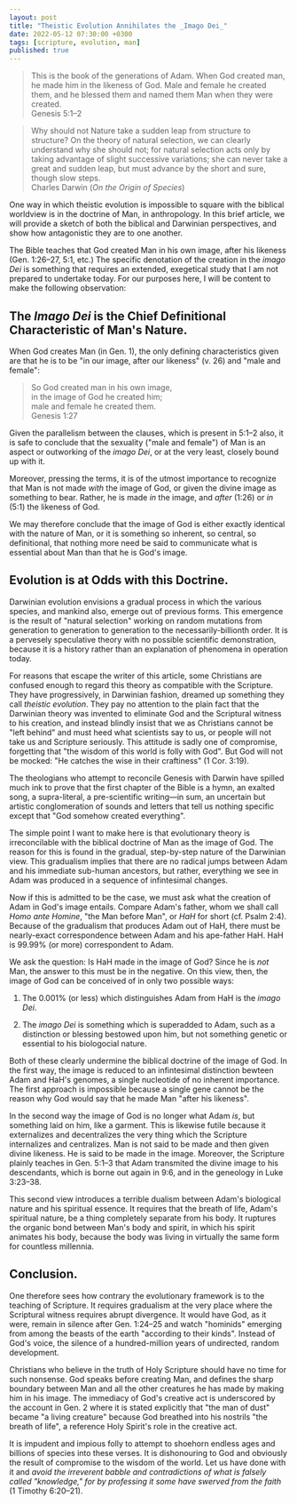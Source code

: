 ```yaml
---
layout: post
title: "Theistic Evolution Annihilates the _Imago Dei_"
date: 2022-05-12 07:30:00 +0300
tags: [scripture, evolution, man]
published: true
---
```


> This is the book of the generations of Adam. When God created man, he made him in the likeness of
> God. Male and female he created them, and he blessed them and named them Man when they were
> created.  
> Genesis 5:1–2

> Why should not Nature take a sudden leap from structure to structure? On the theory of natural
> selection, we can clearly understand why she should not; for natural selection acts only by taking
> advantage of slight successive variations; she can never take a great and sudden leap, but must
> advance by the short and sure, though slow steps.  
> Charles Darwin (_On the Origin of Species_)

One way in which theistic evolution is impossible to square with the biblical worldview is in the
doctrine of Man, in anthropology. In this brief article, we will provide a sketch of both the
biblical and Darwinian perspectives, and show how antagonistic they are to one another.

The Bible teaches that God created Man in his own image, after his likeness (Gen. 1:26–27, 5:1,
etc.) The specific denotation of the creation in the _imago Dei_ is something that requires an
extended, exegetical study that I am not prepared to undertake today. For our purposes here, I will
be content to make the following observation:

## The _Imago Dei_ is the Chief Definitional Characteristic of Man's Nature.

When God creates Man (in Gen. 1), the only defining characteristics given are
that he is to be "in our image, after our likeness" (v.&nbsp;26) and "male and female":

> So God created man in his own image,  
> in the image of God he created him;  
> male and female he created them.  
> Genesis 1:27

Given the parallelism between the clauses, which is present in 5:1–2 also, it is safe to conclude
that the sexuality ("male and female") of Man is an aspect or outworking of the _imago Dei_, or at
the very least, closely bound up with it.

Moreover, pressing the terms, it is of the utmost importance to recognize that Man is not made
_with_ the image of God, or given the divine image as something to bear. Rather, he is made _in_ the
image, and _after_ (1:26) or _in_ (5:1) the likeness of God.

We may therefore conclude that the image of God is either exactly identical with the nature of Man,
or it is something so inherent, so central, so definitional, that nothing more need be said to
communicate what is essential about Man than that he is God's image.

## Evolution is at Odds with this Doctrine.

Darwinian evolution envisions a gradual process in which the various species, and mankind also,
emerge out of previous forms. This emergence is the result of "natural selection" working on random
mutations from generation to generation to generation to the necessarily-billionth order. It is a
pervesely speculative theory with no possible scientific demonstration, because it is a history
rather than an explanation of phenomena in operation today.

For reasons that escape the writer of this article, some Christians are confused enough to regard
this theory as compatible with the Scripture. They have progressively, in Darwinian fashion,
dreamed up something they call _theistic evolution_. They pay no attention to the plain fact that
the Darwinian theory was invented to eliminate God and the Scriptural witness to his creation, and
instead blindly insist that we as Christians cannot be "left behind" and must heed what scientists
say to us, or people will not take us and Scripture seriously. This attitude is sadly one of
compromise, forgetting that "the wisdom of this world is folly with God". But God will not be
mocked: "He catches the wise in their craftiness" (1 Cor. 3:19).

The theologians who attempt to reconcile Genesis with Darwin have spilled much ink to prove that
the first chapter of the Bible is a hymn, an exalted song, a supra-literal, a pre-scientific
writing—in sum, an uncertain but artistic conglomeration of sounds and letters that tell us nothing
specific except that "God somehow created everything".

The simple point I want to make here is that evolutionary theory is irreconcilable with the biblical
doctrine of Man as the image of God. The reason for this is found in the gradual, step-by-step
nature of the Darwinian view. This gradualism implies that there are no radical jumps between Adam
and his immediate sub-human ancestors, but rather, everything we see in Adam was produced in a
sequence of infintesimal changes.

Now if this is admitted to be the case, we must ask what the creation of Adam in God's image
entails. Compare Adam's father, whom we shall call _Homo ante Homine_, "the Man before Man", or
_HaH_ for short (cf. Psalm 2:4).
Because of the gradualism that produces Adam out of HaH, there must be nearly-exact correspondence
between Adam and his ape-father HaH. HaH is 99.99% (or more) correspondent to Adam.

We ask the question: Is HaH made in the image of God? Since he is _not_ Man, the answer
to this must be in the negative. On this view, then, the image of God can be conceived of in only
two possible ways:

1. The 0.001% (or less) which distinguishes Adam from HaH is the _imago Dei_.

2. The _imago Dei_ is something which is superadded to Adam, such as a distinction or blessing
   bestowed upon him, but not something genetic or essential to his biologocial nature.

Both of these clearly undermine the biblical doctrine of the image of God. In the first way, the
image is reduced to an infintesimal distinction bewteen Adam and HaH's genomes, a single nucleotide
of no inherent importance. The first approach is impossible because a single gene cannot be the
reason why God would say that he made Man "after his likeness".

In the second way the image of God is no longer what Adam _is_, but something laid on him, like a
garment. This is likewise futile because it externalizes and decentralizes the very thing
which the Scripture internalizes and centralizes.
Man is not said to be made and then given divine likeness. He is said to be made in the image.
Moreover, the Scripture plainly teaches in Gen.&nbsp;5:1–3 that Adam transmited the divine image to
his descendants, which is borne out again in 9:6, and in the geneology in Luke 3:23–38.

This second view introduces a terrible dualism between Adam's biological nature and his spiritual
essence. It requires that the breath of life, Adam's spiritual nature, be a thing completely
separate from his body. It ruptures the organic bond between Man's body and spirit, in which his
spirit animates his body, because the body was living in virtually the same form for countless
millennia.

## Conclusion.

One therefore sees how contrary the evolutionary framework is to the teaching of Scripture. It
requires gradualism at the very place where the Scriptural witness requires abrupt divergence. It
would have God, as it were, remain in silence after Gen. 1:24–25 and watch "hominids" emerging from
among the beasts of the earth "according to their kinds". Instead of God's voice, the silence of a
hundred-million years of undirected, random development.

Christians who believe in the truth of Holy Scripture should have no time for such nonsense. God
speaks before creating Man, and defines the sharp boundary between Man and all the other creatures
he has made by making him in his image. The immediacy of God's creative act is underscored by the
account in Gen. 2 where it is stated explicitly that "the man of dust" became "a living creature"
because God breathed into his nostrils "the breath of life", a reference Holy Spirit's role in the
creative act. 

It is impudent and impious folly to attempt to shoehorn endless ages and billions of species into
these verses. It is dishonouring to God and obviously the result of compromise to the wisdom of the
world. Let us have done with it and _avoid the irreverent babble and contradictions of what is
falsely called "knowledge," for by professing it some have swerved from the faith_ (1 Timothy
6:20–21).
